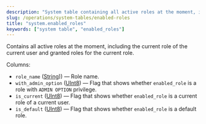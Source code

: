 ```yaml
---
description: "System table containing all active roles at the moment, including the current role of the current user and the granted roles for the current role"
slug: /operations/system-tables/enabled-roles
title: "system.enabled_roles"
keywords: ["system table", "enabled_roles"]
---
```


Contains all active roles at the moment, including the current role of the current user and granted roles for the current role.

Columns:

- `role_name` ([String](../../sql-reference/data-types/string.md))) — Role name.
- `with_admin_option` ([UInt8](../../sql-reference/data-types/int-uint.md#uint-ranges)) — Flag that shows whether `enabled_role` is a role with `ADMIN OPTION` privilege.
- `is_current` ([UInt8](../../sql-reference/data-types/int-uint.md#uint-ranges)) — Flag that shows whether `enabled_role` is a current role of a current user.
- `is_default` ([UInt8](../../sql-reference/data-types/int-uint.md#uint-ranges)) — Flag that shows whether `enabled_role` is a default role.
